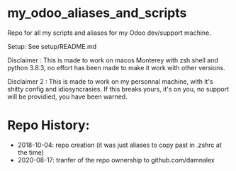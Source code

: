# my_odoo_aliases_and_scripts
Repo for all my scripts and aliases for my Odoo dev/support machine.


Setup:
See setup/README.md


Disclaimer :
This is made to work on macos Monterey with zsh shell and python 3.8.3, no effort has been made to make it work with other versions.

Disclaimer 2 :
This is made to work on my personnal machine, with it's shitty config and idiosyncrasies. If this breaks yours, it's on you, no support will be providied, you have been warned.


# Repo History:

* 2018-10-04: repo creation (it was just aliases to copy past in .zshrc at the time)
* 2020-08-17: tranfer of the repo ownership to github.com/damnalex
